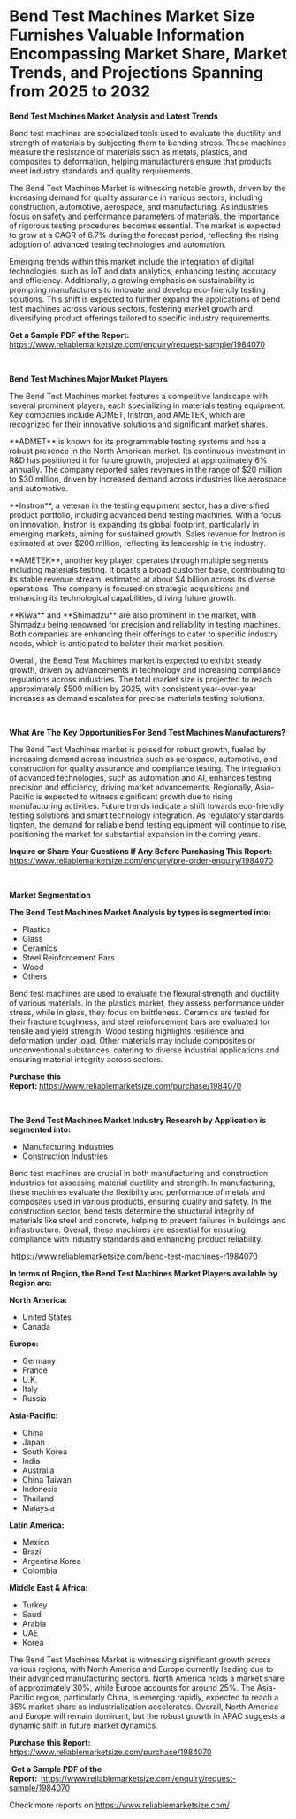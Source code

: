 <p><h1>Bend Test Machines Market Size Furnishes Valuable Information Encompassing Market Share, Market Trends, and Projections Spanning from 2025 to 2032</h1></p><p><strong>Bend Test Machines Market Analysis and Latest Trends</strong></p>
<p><p>Bend test machines are specialized tools used to evaluate the ductility and strength of materials by subjecting them to bending stress. These machines measure the resistance of materials such as metals, plastics, and composites to deformation, helping manufacturers ensure that products meet industry standards and quality requirements.</p><p>The Bend Test Machines Market is witnessing notable growth, driven by the increasing demand for quality assurance in various sectors, including construction, automotive, aerospace, and manufacturing. As industries focus on safety and performance parameters of materials, the importance of rigorous testing procedures becomes essential. The market is expected to grow at a CAGR of 6.7% during the forecast period, reflecting the rising adoption of advanced testing technologies and automation. </p><p>Emerging trends within this market include the integration of digital technologies, such as IoT and data analytics, enhancing testing accuracy and efficiency. Additionally, a growing emphasis on sustainability is prompting manufacturers to innovate and develop eco-friendly testing solutions. This shift is expected to further expand the applications of bend test machines across various sectors, fostering market growth and diversifying product offerings tailored to specific industry requirements.</p></p>
<p><strong>Get a Sample PDF of the Report:&nbsp;</strong> <a href="https://www.reliablemarketsize.com/enquiry/request-sample/1984070?utm_campaign=1845&utm_medium=2&utm_source=Github&utm_content=ia&utm_term=17022025&utm_id=bend-test-machines">https://www.reliablemarketsize.com/enquiry/request-sample/1984070</a></p>
<p>&nbsp;</p>
<p><strong>Bend Test Machines Major Market Players</strong></p>
<p><p>The Bend Test Machines market features a competitive landscape with several prominent players, each specializing in materials testing equipment. Key companies include ADMET, Instron, and AMETEK, which are recognized for their innovative solutions and significant market shares.</p><p>**ADMET** is known for its programmable testing systems and has a robust presence in the North American market. Its continuous investment in R&D has positioned it for future growth, projected at approximately 6% annually. The company reported sales revenues in the range of $20 million to $30 million, driven by increased demand across industries like aerospace and automotive.</p><p>**Instron**, a veteran in the testing equipment sector, has a diversified product portfolio, including advanced bend testing machines. With a focus on innovation, Instron is expanding its global footprint, particularly in emerging markets, aiming for sustained growth. Sales revenue for Instron is estimated at over $200 million, reflecting its leadership in the industry.</p><p>**AMETEK**, another key player, operates through multiple segments including materials testing. It boasts a broad customer base, contributing to its stable revenue stream, estimated at about $4 billion across its diverse operations. The company is focused on strategic acquisitions and enhancing its technological capabilities, driving future growth.</p><p>**Kiwa** and **Shimadzu** are also prominent in the market, with Shimadzu being renowned for precision and reliability in testing machines. Both companies are enhancing their offerings to cater to specific industry needs, which is anticipated to bolster their market position.</p><p>Overall, the Bend Test Machines market is expected to exhibit steady growth, driven by advancements in technology and increasing compliance regulations across industries. The total market size is projected to reach approximately $500 million by 2025, with consistent year-over-year increases as demand escalates for precise materials testing solutions.</p></p>
<p>&nbsp;</p>
<p><strong>What Are The Key Opportunities For Bend Test Machines Manufacturers?</strong></p>
<p><p>The Bend Test Machines market is poised for robust growth, fueled by increasing demand across industries such as aerospace, automotive, and construction for quality assurance and compliance testing. The integration of advanced technologies, such as automation and AI, enhances testing precision and efficiency, driving market advancements. Regionally, Asia-Pacific is expected to witness significant growth due to rising manufacturing activities. Future trends indicate a shift towards eco-friendly testing solutions and smart technology integration. As regulatory standards tighten, the demand for reliable bend testing equipment will continue to rise, positioning the market for substantial expansion in the coming years.</p></p>
<p><strong>Inquire or Share Your Questions If Any Before Purchasing This Report:</strong> <a href="https://www.reliablemarketsize.com/enquiry/pre-order-enquiry/1984070?utm_campaign=1845&utm_medium=2&utm_source=Github&utm_content=ia&utm_term=17022025&utm_id=bend-test-machines">https://www.reliablemarketsize.com/enquiry/pre-order-enquiry/1984070</a></p>
<p>&nbsp;</p>
<p><strong>Market Segmentation</strong></p>
<p><strong>The Bend Test Machines Market Analysis by types is segmented into:</strong></p>
<p><ul><li>Plastics</li><li>Glass</li><li>Ceramics</li><li>Steel Reinforcement Bars</li><li>Wood</li><li>Others</li></ul></p>
<p><p>Bend test machines are used to evaluate the flexural strength and ductility of various materials. In the plastics market, they assess performance under stress, while in glass, they focus on brittleness. Ceramics are tested for their fracture toughness, and steel reinforcement bars are evaluated for tensile and yield strength. Wood testing highlights resilience and deformation under load. Other materials may include composites or unconventional substances, catering to diverse industrial applications and ensuring material integrity across sectors.</p></p>
<p><strong>Purchase this Report:&nbsp;</strong><a href="https://www.reliablemarketsize.com/purchase/1984070?utm_campaign=1845&utm_medium=2&utm_source=Github&utm_content=ia&utm_term=17022025&utm_id=bend-test-machines">https://www.reliablemarketsize.com/purchase/1984070</a></p>
<p>&nbsp;</p>
<p><strong>The Bend Test Machines Market Industry Research by Application is segmented into:</strong></p>
<p><ul><li>Manufacturing Industries</li><li>Construction Industries</li></ul></p>
<p><p>Bend test machines are crucial in both manufacturing and construction industries for assessing material ductility and strength. In manufacturing, these machines evaluate the flexibility and performance of metals and composites used in various products, ensuring quality and safety. In the construction sector, bend tests determine the structural integrity of materials like steel and concrete, helping to prevent failures in buildings and infrastructure. Overall, these machines are essential for ensuring compliance with industry standards and enhancing product reliability.</p></p>
<p><a href="https://www.reliablemarketsize.com/bend-test-machines-r1984070?utm_campaign=1845&utm_medium=2&utm_source=Github&utm_content=ia&utm_term=17022025&utm_id=bend-test-machines">&nbsp;https://www.reliablemarketsize.com/bend-test-machines-r1984070</a></p>
<p><strong>In terms of Region, the Bend Test Machines Market Players available by Region are:</strong></p>
<p>
    <p> <strong> North America: </strong>
        <ul>
            <li>United States</li>
            <li>Canada</li>
        </ul>
        </p> 
    <p> <strong> Europe: </strong>
        <ul>
            <li>Germany</li>
            <li>France</li>
            <li>U.K.</li>
            <li>Italy</li>
            <li>Russia</li>
        </ul>
        </p> 
    <p> <strong> Asia-Pacific: </strong>
        <ul>
            <li>China</li>
            <li>Japan</li>
            <li>South Korea</li>
            <li>India</li>
            <li>Australia</li>
            <li>China Taiwan</li>
            <li>Indonesia</li>
            <li>Thailand</li>
            <li>Malaysia</li>
        </ul>
        </p> 
    <p> <strong> Latin America: </strong>
        <ul>
            <li>Mexico</li>
            <li>Brazil</li>
            <li>Argentina Korea</li>
            <li>Colombia</li>
        </ul>
        </p> 
    <p> <strong> Middle East & Africa: </strong>
        <ul>
            <li>Turkey</li>
            <li>Saudi</li>
            <li>Arabia</li>
            <li>UAE</li>
            <li>Korea</li>
        </ul>
    </p>
    </p>
<p><p>The Bend Test Machines Market is witnessing significant growth across various regions, with North America and Europe currently leading due to their advanced manufacturing sectors. North America holds a market share of approximately 30%, while Europe accounts for around 25%. The Asia-Pacific region, particularly China, is emerging rapidly, expected to reach a 35% market share as industrialization accelerates. Overall, North America and Europe will remain dominant, but the robust growth in APAC suggests a dynamic shift in future market dynamics.</p></p>
<p><strong>Purchase this Report: </strong><a href="https://www.reliablemarketsize.com/purchase/1984070?utm_campaign=1845&utm_medium=2&utm_source=Github&utm_content=ia&utm_term=17022025&utm_id=bend-test-machines">https://www.reliablemarketsize.com/purchase/1984070</a></p>
<p>&nbsp;<strong>Get a Sample PDF of the Report:&nbsp;&nbsp;</strong><a href="https://www.reliablemarketsize.com/enquiry/request-sample/1984070?utm_campaign=1845&utm_medium=2&utm_source=Github&utm_content=ia&utm_term=17022025&utm_id=bend-test-machines">https://www.reliablemarketsize.com/enquiry/request-sample/1984070</a></p>
<p><strong></strong></p>
<p>Check more reports on <a href="https://www.reliablemarketsize.com/?utm_campaign=1845&utm_medium=2&utm_source=Github&utm_content=ia&utm_term=17022025&utm_id=bend-test-machines">https://www.reliablemarketsize.com/</a></p>